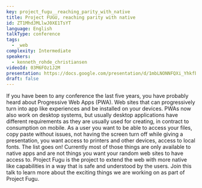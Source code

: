 ```yaml
---
key: project_fugu__reaching_parity_with_native
title: Project FUGU, reaching parity with native
id: ZT1MhdJMLlwJ0XE1TsYT
language: English
talkType: conference
tags:
  - _web
complexity: Intermediate
speakers:
  - kenneth_rohde_christiansen
videoId: 03M6FOz1J2M
presentation: https://docs.google.com/presentation/d/1mbLNONNFQXi_YhkfbOO9Wwix6SV2oGS6HIYSPnG-V3c/edit
draft: false
---
```

If you have been to any conference the last five years, you have probably heard about Progressive Web Apps (PWA). Web sites that can progressively turn into app like experiences and be installed on your devices. PWAs now also work on desktop systems, but usually desktop applications have different requirements as they are usually used for creating, in contract to consumption on mobile. As a user you want to be able to access your files, copy paste without issues, not having the screen turn off while giving a presentation, you want access to printers and other devices, access to local fonts. The list goes on! Currently most of those things are only available to native apps and are not things you want your random web sites to have access to. Project Fugu is the project to extend the web with more native like capabilities in a way that is safe and understood by the users. Join this talk to learn more about the exciting things we are working on as part of Project Fugu.